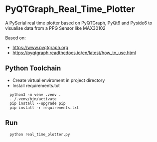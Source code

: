 # PyQTGraph_Real_Time_Plotter
A PySerial real time plotter based on PyQTGraph, PyQt6 and Pyside6 to visualise data from a PPG Sensor like MAX30102

Based on: 
- https://www.pyqtgraph.org
- https://pyqtgraph.readthedocs.io/en/latest/how_to_use.html


## Python Toolchain
- Create virtual enviroment in project directory
- Install requirements.txt 
```
  python3 -m venv .venv .
  . /.venv/bin/activate
  pip install --upgrade pip
  pip install -r requirements.txt 
```

## Run 
```
  python real_time_plotter.py
```
